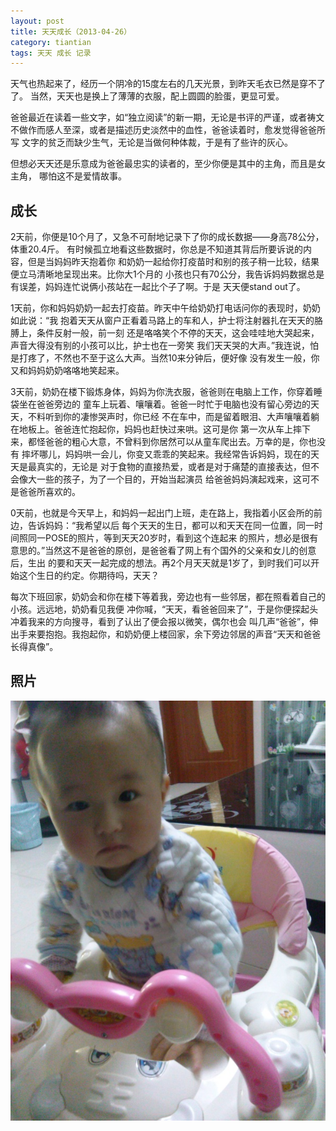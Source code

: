 ```yaml
---
layout: post
title: 天天成长（2013-04-26）
category: tiantian
tags: 天天 成长 记录
---
```


天气也热起来了，经历一个阴冷的15度左右的几天光景，到昨天毛衣已然是穿不了了。
当然，天天也是换上了薄薄的衣服，配上圆圆的脸蛋，更显可爱。

爸爸最近在读着一些文字，如“独立阅读”的新一期，无论是书评的严谨，或者祷文
不做作而感人至深，或者是描述历史淡然中的血性，爸爸读着时，愈发觉得爸爸所写
文字的贫乏而缺少生气，无论是当做何种体裁，于是有了些许的灰心。

但想必天天还是乐意成为爸爸最忠实的读者的，至少你便是其中的主角，而且是女主角，
哪怕这不是爱情故事。

## 成长

2天前，你便是10个月了，又急不可耐地记录下了你的成长数据——身高78公分，体重20.4斤。
有时候孤立地看这些数据时，你总是不知道其背后所要诉说的内容，但是当妈妈昨天抱着你
和奶奶一起给你打疫苗时和别的孩子稍一比较，结果便立马清晰地呈现出来。比你大1个月的
小孩也只有70公分，我告诉妈妈数据总是有误差，妈妈连忙说俩小孩站在一起比个子了啊。于是
天天便stand out了。

1天前，你和妈妈奶奶一起去打疫苗。昨天中午给奶奶打电话问你的表现时，奶奶如此说：“我
抱着天天从窗户正看着马路上的车和人，护士将注射器扎在天天的胳膊上，条件反射一般，前一刻
还是咯咯笑个不停的天天，这会哇哇地大哭起来，声音大得没有别的小孩可以比，护士也在一旁笑
我们天天哭的大声。”我连说，怕是打疼了，不然也不至于这么大声。当然10来分钟后，便好像
没有发生一般，你又和妈妈奶奶咯咯地笑起来。

3天前，奶奶在楼下锻炼身体，妈妈为你洗衣服，爸爸则在电脑上工作，你穿着睡袋坐在爸爸旁边的
童车上玩着、嚷嚷着。爸爸一时忙于电脑也没有留心旁边的天天，不料听到你的凄惨哭声时，你已经
不在车中，而是留着眼泪、大声嚷嚷着躺在地板上。爸爸连忙抱起你，妈妈也赶快过来哄。这可是你
第一次从车上摔下来，都怪爸爸的粗心大意，不曾料到你居然可以从童车爬出去。万幸的是，你也没有
摔坏哪儿，妈妈哄一会儿，你变又乖乖的笑起来。我经常告诉妈妈，现在的天天是最真实的，无论是
对于食物的直接热爱，或者是对于痛楚的直接表达，但不会像大一些的孩子，为了一个目的，开始当起演员
给爸爸妈妈演起戏来，这可不是爸爸所喜欢的。

0天前，也就是今天早上，和妈妈一起出门上班，走在路上，我指着小区会所的前边，告诉妈妈：“我希望以后
每个天天的生日，都可以和天天在同一位置，同一时间照同一POSE的照片，等到天天20岁时，看到这个连起来
的照片，想必是很有意思的。”当然这不是爸爸的原创，是爸爸看了网上有个国外的父亲和女儿的创意后，生出
的要和天天一起完成的想法。再2个月天天就是1岁了，到时我们可以开始这个生日的约定。你期待吗，天天？

每次下班回家，奶奶会和你在楼下等着我，旁边也有一些邻居，都在照看着自己的小孩。远远地，奶奶看见我便
冲你喊，“天天，看爸爸回来了”，于是你便探起头冲着我来的方向搜寻，看到了认出了便会报以微笑，偶尔也会
叫几声“爸爸”，伸出手来要抱抱。我抱起你，和奶奶便上楼回家，余下旁边邻居的声音“天天和爸爸长得真像”。

## 照片

![tiantian](/assets/images/tiantian20130426.jpg)
